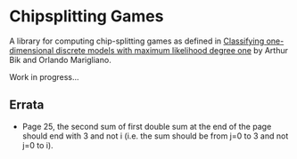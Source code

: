 # Chipsplitting Games

A library for computing chip-splitting games as defined in [Classifying one-dimensional discrete models with maximum likelihood degree one](https://arxiv.org/abs/2205.09547) by Arthur Bik and Orlando Marigliano.

Work in progress...

## Errata

- Page 25, the second sum of first double sum at the end of the page should end with 3 and not i (i.e. the sum should be from j=0 to 3 and not j=0 to i).
